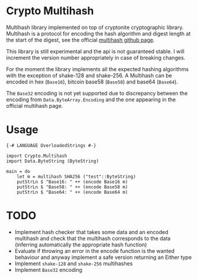 # Crypto Multihash

Multihash library implemented on top of cryptonite cryptographic library. 
Multihash is a protocol for encoding the hash algorithm and digest length at the start of the digest, see the official [multihash github page](https://github.com/jbenet/multihash/).

This library is still experimental and the api is not guaranteed stable. 
I will increment the version number appropriately in case of breaking changes.

For the moment the library implements all the expected hashing algorithms with the exception of shake-128 and shake-256. A Multihash can be encoded in hex (`Base16`), bitcoin base58 (`Base58`) and base64 (`Base64`). 

The `Base32` encoding is not yet supported due to discrepancy between the encoding from `Data.ByteArray.Encoding` and the one appearing in the official multihash page.

# Usage

```{.haskell}
{-# LANGUAGE OverloadedStrings #-}

import Crypto.Multihash
import Data.ByteString (ByteString)

main = do
    let m = multihash SHA256 ("test"::ByteString)
    putStrLn $ "Base16: " ++ (encode Base16 m)
    putStrLn $ "Base58: " ++ (encode Base58 m)
    putStrLn $ "Base64: " ++ (encode Base64 m)
```

# TODO
- Implement hash checker that takes some data and an encoded multihash and check that the multihash corresponds to the data (inferring automatically the appropriate hash function)
- Evaluate if throwing an error in the encode function is the wanted behaviour and anyway implement a safe version returning an Either type
- Implement `shake-128` and `shake-256` multihashes
- Implement `Base32` encoding